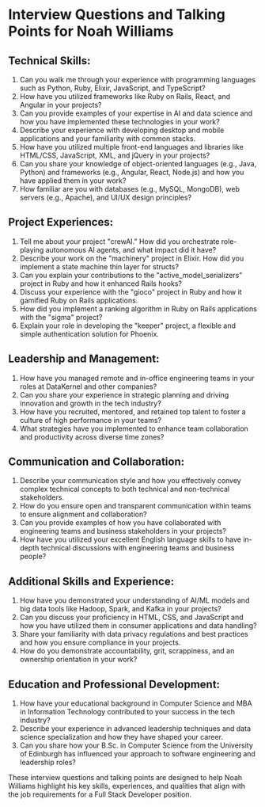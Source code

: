 # Interview Questions and Talking Points for Noah Williams

## Technical Skills:
1. Can you walk me through your experience with programming languages such as Python, Ruby, Elixir, JavaScript, and TypeScript?
2. How have you utilized frameworks like Ruby on Rails, React, and Angular in your projects?
3. Can you provide examples of your expertise in AI and data science and how you have implemented these technologies in your work?
4. Describe your experience with developing desktop and mobile applications and your familiarity with common stacks.
5. How have you utilized multiple front-end languages and libraries like HTML/CSS, JavaScript, XML, and jQuery in your projects?
6. Can you share your knowledge of object-oriented languages (e.g., Java, Python) and frameworks (e.g., Angular, React, Node.js) and how you have applied them in your work?
7. How familiar are you with databases (e.g., MySQL, MongoDB), web servers (e.g., Apache), and UI/UX design principles?

## Project Experiences:
1. Tell me about your project "crewAI." How did you orchestrate role-playing autonomous AI agents, and what impact did it have?
2. Describe your work on the "machinery" project in Elixir. How did you implement a state machine thin layer for structs?
3. Can you explain your contributions to the "active_model_serializers" project in Ruby and how it enhanced Rails hooks?
4. Discuss your experience with the "gioco" project in Ruby and how it gamified Ruby on Rails applications.
5. How did you implement a ranking algorithm in Ruby on Rails applications with the "sigma" project?
6. Explain your role in developing the "keeper" project, a flexible and simple authentication solution for Phoenix.

## Leadership and Management:
1. How have you managed remote and in-office engineering teams in your roles at DataKernel and other companies?
2. Can you share your experience in strategic planning and driving innovation and growth in the tech industry?
3. How have you recruited, mentored, and retained top talent to foster a culture of high performance in your teams?
4. What strategies have you implemented to enhance team collaboration and productivity across diverse time zones?

## Communication and Collaboration:
1. Describe your communication style and how you effectively convey complex technical concepts to both technical and non-technical stakeholders.
2. How do you ensure open and transparent communication within teams to ensure alignment and collaboration?
3. Can you provide examples of how you have collaborated with engineering teams and business stakeholders in your projects?
4. How have you utilized your excellent English language skills to have in-depth technical discussions with engineering teams and business people?

## Additional Skills and Experience:
1. How have you demonstrated your understanding of AI/ML models and big data tools like Hadoop, Spark, and Kafka in your projects?
2. Can you discuss your proficiency in HTML, CSS, and JavaScript and how you have utilized them in consumer applications and data handling?
3. Share your familiarity with data privacy regulations and best practices and how you ensure compliance in your projects.
4. How do you demonstrate accountability, grit, scrappiness, and an ownership orientation in your work?

## Education and Professional Development:
1. How have your educational background in Computer Science and MBA in Information Technology contributed to your success in the tech industry?
2. Describe your experience in advanced leadership techniques and data science specialization and how they have shaped your career.
3. Can you share how your B.Sc. in Computer Science from the University of Edinburgh has influenced your approach to software engineering and leadership roles?

These interview questions and talking points are designed to help Noah Williams highlight his key skills, experiences, and qualities that align with the job requirements for a Full Stack Developer position.